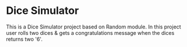 # Dice Simulator
This is a Dice Simulator project based on Random module. 
In this project user rolls two dices & gets a congratulations message when the dices returns two '6'.
